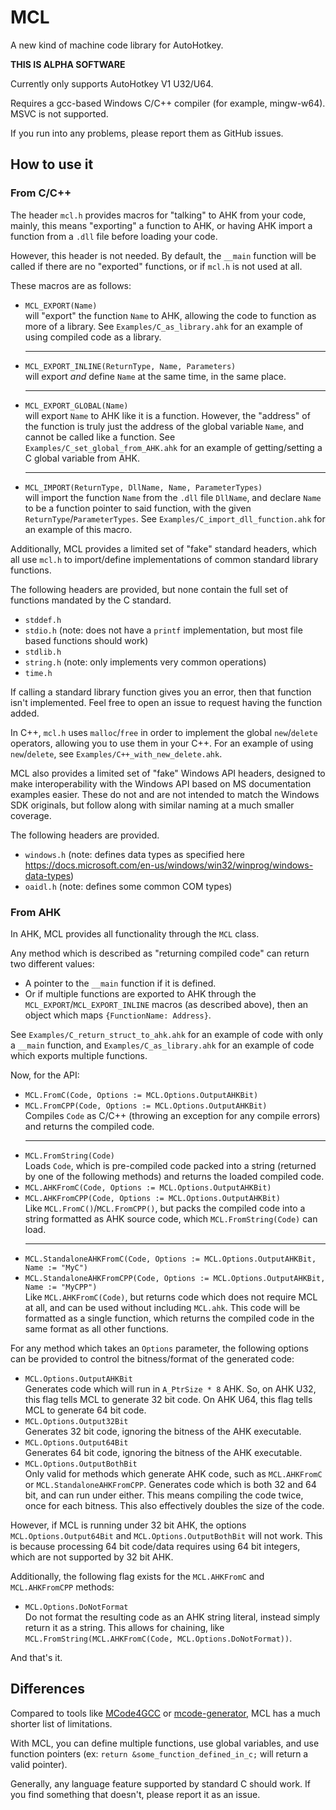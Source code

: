 # MCL
A new kind of machine code library for AutoHotkey.

**THIS IS ALPHA SOFTWARE**

Currently only supports AutoHotkey V1 U32/U64.

Requires a gcc-based Windows C/C++ compiler (for example, mingw-w64). MSVC is not supported.

If you run into any problems, please report them as GitHub issues.

## How to use it

### From C/C++

The header `mcl.h` provides macros for "talking" to AHK from your code, mainly, this means "exporting" a function to AHK, or having AHK import a function from a `.dll` file before loading your code.

However, this header is not needed. By default, the `__main` function will be called if there are no "exported" functions, or if `mcl.h` is not used at all.

These macros are as follows:

* `MCL_EXPORT(Name)` <br> will "export" the function `Name` to AHK, allowing the code to function as more of a library. See `Examples/C_as_library.ahk` for an example of using compiled code as a library. <hr>
* `MCL_EXPORT_INLINE(ReturnType, Name, Parameters)` <br> will export *and* define `Name` at the same time, in the same place. <hr>
* `MCL_EXPORT_GLOBAL(Name)` <br> will export `Name` to AHK like it is a function. However, the "address" of the function is truly just the address of the global variable `Name`, and cannot be called like a function. See `Examples/C_set_global_from_AHK.ahk` for an example of getting/setting a C global variable from AHK. <hr>
* `MCL_IMPORT(ReturnType, DllName, Name, ParameterTypes)` <br> will import the function `Name` from the `.dll` file `DllName`, and declare `Name` to be a function pointer to said function, with the given `ReturnType`/`ParameterTypes`. See `Examples/C_import_dll_function.ahk` for an example of this macro.

Additionally, MCL provides a limited set of "fake" standard headers, which all use `mcl.h` to import/define implementations of common standard library functions.

The following headers are provided, but none contain the full set of functions mandated by the C standard. 

* `stddef.h`
* `stdio.h` (note: does not have a `printf` implementation, but most file based functions should work)
* `stdlib.h`
* `string.h` (note: only implements very common operations)
* `time.h`

If calling a standard library function gives you an error, then that function isn't implemented. Feel free to open an issue to request having the function added.

In C++, `mcl.h` uses `malloc`/`free` in order to implement the global `new`/`delete` operators, allowing you to use them in your C++. For an example of using `new`/`delete`, see `Examples/C++_with_new_delete.ahk`.

MCL also provides a limited set of "fake" Windows API headers, designed to make interoperability with the Windows API based on MS documentation examples easier. These do not and are not intended to match the Windows SDK originals, but follow along with similar naming at a much smaller coverage.

The following headers are provided.

* `windows.h` (note: defines data types as specified here https://docs.microsoft.com/en-us/windows/win32/winprog/windows-data-types)
* `oaidl.h` (note: defines some common COM types)

### From AHK

In AHK, MCL provides all functionality through the `MCL` class. 

Any method which is described as "returning compiled code" can return two different values:

* A pointer to the `__main` function if it is defined. 
* Or if multiple functions are exported to AHK through the `MCL_EXPORT`/`MCL_EXPORT_INLINE` macros (as described above), then an object which maps `{FunctionName: Address}`. 

See `Examples/C_return_struct_to_ahk.ahk` for an example of code with only a `__main` function, and `Examples/C_as_library.ahk` for an example of code which exports multiple functions.

Now, for the API:

* `MCL.FromC(Code, Options := MCL.Options.OutputAHKBit)` 
* `MCL.FromCPP(Code, Options := MCL.Options.OutputAHKBit)` <br> Compiles `Code` as C/C++ (throwing an exception for any compile errors) and returns the compiled code. <hr>
* `MCL.FromString(Code)` <br> Loads `Code`, which is pre-compiled code packed into a string (returned by one of the following methods) and returns the loaded compiled code.
* `MCL.AHKFromC(Code, Options := MCL.Options.OutputAHKBit)`
* `MCL.AHKFromCPP(Code, Options := MCL.Options.OutputAHKBit)` <br> Like `MCL.FromC()`/`MCL.FromCPP()`, but packs the compiled code into a string formatted as AHK source code, which `MCL.FromString(Code)` can load. <hr>
* `MCL.StandaloneAHKFromC(Code, Options := MCL.Options.OutputAHKBit, Name := "MyC")` 
* `MCL.StandaloneAHKFromCPP(Code, Options := MCL.Options.OutputAHKBit, Name := "MyCPP")` <br> Like `MCL.AHKFromC(Code)`, but returns code which does not require MCL at all, and can be used without including `MCL.ahk`. This code will be formatted as a single function, which returns the compiled code in the same format as all other functions.

For any method which takes an `Options` parameter, the following options can be provided to control the bitness/format of the generated code:

* `MCL.Options.OutputAHKBit` <br> Generates code which will run in `A_PtrSize * 8` AHK. So, on AHK U32, this flag tells MCL to generate 32 bit code. On AHK U64, this flag tells MCL to generate 64 bit code.
* `MCL.Options.Output32Bit` <br> Generates 32 bit code, ignoring the bitness of the AHK executable.
* `MCL.Options.Output64Bit` <br> Generates 64 bit code, ignoring the bitness of the AHK executable.
* `MCL.Options.OutputBothBit` <br> Only valid for methods which generate AHK code, such as `MCL.AHKFromC` or `MCL.StandaloneAHKFromCPP`. Generates code which is both 32 and 64 bit, and can run under either. This means compiling the code twice, once for each bitness. This also effectively doubles the size of the code.

However, if MCL is running under 32 bit AHK, the options `MCL.Options.Output64Bit` and `MCL.Options.OutputBothBit` will not work. This is because processing 64 bit code/data requires using 64 bit integers, which are not supported by 32 bit AHK.

Additionally, the following flag exists for the `MCL.AHKFromC` and `MCL.AHKFromCPP` methods:

* `MCL.Options.DoNotFormat` <br> Do not format the resulting code as an AHK string literal, instead simply return it as a string. This allows for chaining, like `MCL.FromString(MCL.AHKFromC(Code, MCL.Options.DoNotFormat))`.

And that's it.

## Differences

Compared to tools like [MCode4GCC](https://github.com/joedf/MCode4GCC) or [mcode-generator](https://github.com/zxc010613/mcode-generator), MCL has a much shorter list of limitations.

With MCL, you can define multiple functions, use global variables, and use function pointers (ex: `return &some_function_defined_in_c;` will return a valid pointer).

Generally, any language feature supported by standard C should work. If you find something that doesn't, please report it as an issue.
